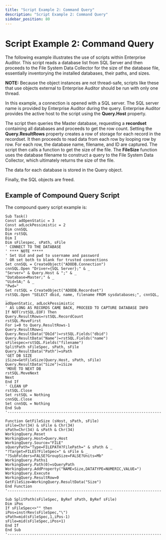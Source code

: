 ```yaml
---
title: "Script Example 2: Command Query"
description: "Script Example 2: Command Query"
sidebar_position: 80
---
```


# Script Example 2: Command Query

The following example illustrates the use of scripts within Enterprise Auditor. This script reads a
database list from SQL Server and then proceeds to the File System Data Collector for the size of
the database file, essentially inventorying the installed databases, their paths, and sizes.

**NOTE:** Because the object instances are not thread-safe, scripts like these that use objects
external to Enterprise Auditor should be run with only one thread.

In this example, a connection is opened with a SQL server. The SQL server name is provided by
Enterprise Auditor during the query. Enterprise Auditor provides the active host to the script using
the **Query.Host** property.

The script then queries the Master database, requesting a **recordset** containing all databases and
proceeds to get the row count. Setting the **Query.ResultRows** property creates a row of storage
for each record in the recordset. It then proceeds to read data from each row by looping row by row.
For each row, the database name, filename, and ID are captured. The script then calls a function to
get the size of the file. The **FileSize** function uses the database filename to construct a query
to the File System Data Collector, which ultimately returns the size of the file.

The data for each database is stored in the Query object.

Finally, the SQL objects are freed.

## Example of Compound Query Script

The compound query script example is:

```
Sub Task() 
Const adOpenStatic = 3
Const adLockPessimistic = 2 
Dim cnnSQL
Dim rstSQL
Dim I
Dim sFilespec, sPath, sFile 
' CONNECT TO THE DATABASE
' **** NOTE *****
' Set Uid and pwd to username and password
' OR set both to blank for trusted connections 
Set cnnSQL = CreateObject("ADODB.Connection")
cnnSQL.Open "Driver={SQL Server};" & _ 
"Server=" & Query.Host & ";" & _
"Database=Master;" & _
"Uid=SA;" & _ 
"Pwd="
Set rstSQL = CreateObject("ADODB.Recordset")
rstSQL.Open "SELECT dbid, name, filename FROM sysdatabases;", cnnSQL, _
adOpenStatic, adLockPessimistic 
' AS LONG AS RECORDS CAME BACK, PROCEED TO CAPTURE DATABASE INFO 
If NOT(rstSQL.EOF) Then
Query.ResultRows=rstSQL.RecordCount
rstSQL.MoveFirst
For i=0 to Query.ResultRows-1
Query.ResultRow=i
Query.ResultData("DbId")=rstSQL.Fields("dbid")
Query.ResultData("Name")=rstSQL.Fields("name")
sFilespec=rstSQL.Fields("filename")
SplitPath sFileSpec, sPath, sFile
Query.ResultData("Path")=sPath 
'GET DB SIZE 
iSize=GetFileSize(Query.Host, sPath, sFile)
Query.ResultData("Size")=iSize 
'MOVE TO NEXT DB
rstSQL.MoveNext 
Next 
End If 
' CLEAN UP 
rstSQL.Close
Set rstSQL = Nothing 
cnnSQL.Close
Set cnnSQL = Nothing 
End Sub 
'--------------------------------------------------------------------- 
Function GetFileSize (sHost, sPath, sFile) 
sFile=Chr(34) & sFile & Chr(34)
sPath=Chr(34) & sPath & Chr(34)
WorkingQuery.Reset
WorkingQuery.Host=Query.Host
WorkingQuery.Source="FILE"
sQueryPath="Type=FILEPATH?FilePath=" & sPath & _
"?Target=FILES?FileSpec=" & sFile & _
"?SubFolders=FALSE?GroupSize=FALSE?Units=Mb"
WorkingQuery.Paths1
WorkingQuery.Path(0)=sQueryPath
WorkingQuery.AddProperty("NAME=Size,DATATYPE=NUMERIC,VALUE=")
WorkingQuery.Execute
WorkingQuery.ResultRow=0 
GetFileSize=WorkingQuery.ResultData("Size") 
End Function 
'--------------------------------------------------------------------- 
Sub SplitPath(sFileSpec, ByRef sPath, ByRef sFile)
Dim iPos
If sFileSpec<>"" then
iPos=instrRev(sFileSpec,"\")
sPath=mid(sFileSpec,1,iPos-1)
sFile=mid(sFileSpec,iPos+1)
End If
End Sub
'---------------------------------------------------------------------

```
